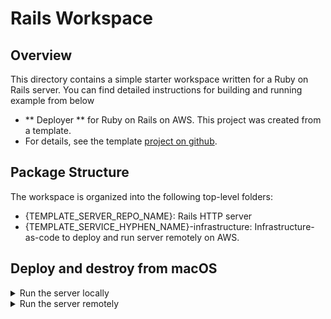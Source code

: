 # Rails Workspace

## Overview

This directory contains a simple starter workspace written for a Ruby on Rails server.
You can find detailed instructions for building and running example from below

- ** Deployer ** for Ruby on Rails on AWS. This project was created from a template.
- For details, see the template [project on github](https://github.com/hwslabs/starter-app).

## Package Structure

The workspace is organized into the following top-level folders:

- {TEMPLATE_SERVER_REPO_NAME}: Rails HTTP server
- {TEMPLATE_SERVICE_HYPHEN_NAME}-infrastructure: Infrastructure-as-code to deploy and run server remotely on AWS.

## Deploy and destroy from macOS
<details>
<summary> Run the server locally </summary>

Follow the instructions from the server package to run locally

</details>
<details>
<summary> Run the server remotely </summary>

Follow the instructions from the infrastructure package to deploy and destroy your infrastructure

</details>